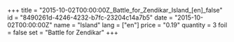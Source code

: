 +++
title = "2015-10-02T00:00:00Z_Battle_for_Zendikar_Island_[en]_false"
id = "8490261d-4246-4232-b7fc-23204c14a7b5"
date = "2015-10-02T00:00:00Z"
name = "Island"
lang = ["en"]
price = "0.19"
quantity = 3
foil = false
set = "Battle for Zendikar"
+++
